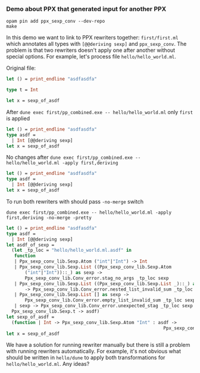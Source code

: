 ### Demo about PPX that generated input for another PPX

```
opam pin add ppx_sexp_conv --dev-repo
make
```

In this demo we want to link to PPX rewriters together: `first/first.ml`
which annotates all types with `[@@deriving sexp]` and `ppx_sexp_conv`.
The problem is that two rewriters doesn't apply one after another without
special options. For example, let's process file `hello/hello_world.ml`.

Original file:

```ocaml
let () = print_endline "asdfasdfa"

type t = Int

let x = sexp_of_asdf
```

After `dune exec first/pp_combined.exe -- hello/hello_world.ml` only `first`
is applied

```ocaml
let () = print_endline "asdfasdfa"
type asdf =
  | Int [@@deriving sexp]
let x = sexp_of_asdf
```

No changes after `dune exec first/pp_combined.exe -- hello/hello_world.ml -apply first,deriving`

```ocaml
let () = print_endline "asdfasdfa"
type asdf =
  | Int [@@deriving sexp]
let x = sexp_of_asdf
```

To run both rewriters with should pass `-no-merge` switch

`dune exec first/pp_combined.exe -- hello/hello_world.ml -apply first,deriving -no-merge -pretty`

```ocaml
let () = print_endline "asdfasdfa"
type asdf =
  | Int [@@deriving sexp]
let asdf_of_sexp =
  (let _tp_loc = "hello/hello_world.ml.asdf" in
   function
   | Ppx_sexp_conv_lib.Sexp.Atom ("int"|"Int") -> Int
   | Ppx_sexp_conv_lib.Sexp.List ((Ppx_sexp_conv_lib.Sexp.Atom
       ("int"|"Int"))::_) as sexp ->
       Ppx_sexp_conv_lib.Conv_error.stag_no_args _tp_loc sexp
   | Ppx_sexp_conv_lib.Sexp.List ((Ppx_sexp_conv_lib.Sexp.List _)::_) as sexp
       -> Ppx_sexp_conv_lib.Conv_error.nested_list_invalid_sum _tp_loc sexp
   | Ppx_sexp_conv_lib.Sexp.List [] as sexp ->
       Ppx_sexp_conv_lib.Conv_error.empty_list_invalid_sum _tp_loc sexp
   | sexp -> Ppx_sexp_conv_lib.Conv_error.unexpected_stag _tp_loc sexp :
  Ppx_sexp_conv_lib.Sexp.t -> asdf)
let sexp_of_asdf =
  (function | Int -> Ppx_sexp_conv_lib.Sexp.Atom "Int" : asdf ->
                                                           Ppx_sexp_conv_lib.Sexp.t)
let x = sexp_of_asdf
```

We have a solution for running rewriter manually but there is still a problem with
running rewriters automatically. For example, it's not obvious what should be
written in `hello/dune` to apply both transformations for `hello/hello_world.ml`.
Any ideas?
